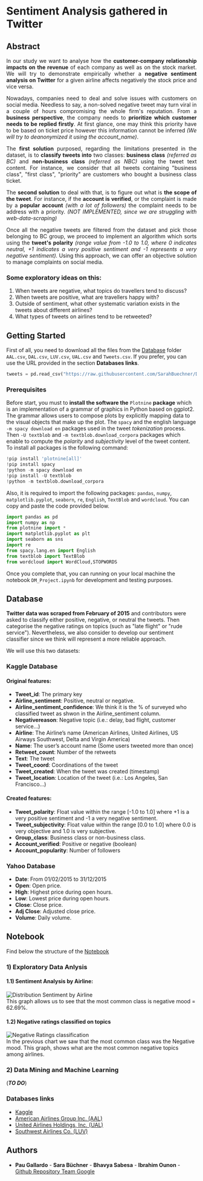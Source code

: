# Sentiment Analysis gathered in Twitter

## Abstract
<dt align="justify">

In our study we want to analyse how the **customer-company relationship impacts on the revenue** of each company as well as on the stock market. We will try to demonstrate empirically whether a **negative sentiment analysis on Twitter** for a given airline affects negatively the stock price and vice versa.

Nowadays, companies need to deal and solve issues with customers on social media. Needless to say, a non-solved negative tweet may turn viral in a couple of hours compromising the whole firm's reputation. From a **business perspective**, the company needs to **prioritize which customer needs to be replied firstly**. At first glance, one may think this priority have to be based on ticket price however this information cannot be inferred *(We will try to deanonymized it using the account_name)*.

The **first solution** purposed, regarding the limitations presented in the dataset, is to **classify tweets into** two classes: **business class** *(referred as BC)* and **non-business class** *(referred as NBC)* using the tweet text content. For instance, we consider that all tweets containing "business class", "first class", "priority" are customers who bought a business class ticket. 

The **second solution** to deal with that, is to figure out what is **the scope of the tweet**. For instance, if the **account is verified**, or the complaint is made by a **popular account** *(with a lot of followers)* the complaint needs to be address  with a priority. *(NOT IMPLEMENTED, since we are struggling with web-data-scraping)*

Once all the negative tweets are filtered from the dataset and pick those belonging to BC group, we proceed to implement an algorithm which sorts using the **tweet's polarity** *(range value from -1.0 to 1.0, where 0 indicates neutral, +1 indicates a very positive sentiment and -1 represents a very negative sentiment).* Using this approach, we can offer an objective solution to manage complaints on social media.

</dt>



### Some exploratory ideas on this:

1. When tweets are negative, what topics do travellers tend to discuss?
2. When tweets are positive, what are travellers happy with?
3. Outside of sentiment, what other systematic variation exists in the tweets about different airlines?
4. What types of tweets on airlines tend to be retweeted?

## Getting Started

First of all, you need to download all the files from the [Database](https://github.com/SarahBuechner/DMML2019_Team_Google/tree/master/Database/Database) folder `AAL.csv`, `DAL.csv`, `LUV.csv`, `UAL.csv` and `Tweets.csv`. If you prefer, you can use the URL provided in the section **Databases links**. 

```python
tweets = pd.read_csv("https://raw.githubusercontent.com/SarahBuechner/DMML2019_Team_Google/master/Database/Tweets.csv")
```
 
### Prerequisites

Before start, you must to **install the software the** `Plotnine` **package** which is an implementation of a grammar of graphics in Python based on ggplot2. The grammar allows users to compose plots by explicitly mapping data to the visual objects that make up the plot. The `spacy` and the english language `-m spacy download en` packages used in the tweet *tokenization* process. Then `-U textblob` and `-m textblob.download_corpora` packages which enable to compute the *polarity* and *subjectivity* level of the tweet content. To install all packages is the following command:

```python
!pip install 'plotnine[all]'
!pip install spacy
!python -m spacy download en
!pip install -U textblob
!python -m textblob.download_corpora
```

Also, it is required to import the following packages: `pandas`, `numpy`, `matplotlib.pyplot`, `seaborn`, `re`, `English`, `TextBlob` and `wordcloud`. You can copy and paste the code provided below.

```python
import pandas as pd
import numpy as np
from plotnine import *
import matplotlib.pyplot as plt
import seaborn as sns
import re
from spacy.lang.en import English
from textblob import TextBlob
from wordcloud import WordCloud,STOPWORDS
```
Once you complete that, you can running on your local machine the notebook `DM_Project.ipynb` for development and testing purposes.


## Database

**Twitter data was scraped from February of 2015** and contributors were asked to classify either positive, negative, or neutral the tweets. Then categorise the negative ratings on topics (such as "late flight" or "rude service"). Nevertheless, we also consider to develop our sentiment classifier since we think will represent a more reliable approach.

We will use this two datasets:

### Kaggle Database

#### Original features:
* __Tweet_id__: The primary key
* __Airline_sentiment__: Positive, neutral or negative.
* __Airline_sentiment_confidence__: We think it is the % of surveyed who classified tweet as shwon in the Airline_sentiment column.
* __Negativereason__: Negative topic (i.e.: delay, bad flight, customer service…)
* __Airline__: The Airline’s name (American Airlines, United Airlines, US Airways Southwest, Delta and Virgin America)
* __Name__: The user’s account name (Some users tweeted more than once)
* __Retweet_count__: Number of the retweets
* __Text__: The tweet
* __Tweet_coord__: Coordinations of the tweet
* __Tweet_created__: When the tweet was created (timestamp)
* __Tweet_location__: Location of the tweet (i.e.: Los Angeles, San Francisco…)

#### Created features:
* __Tweet_polarity__: Float value within the range [-1.0 to 1.0] where +1 is a very positive sentiment and -1 a very negative sentiment.
* __Tweet_subjectivity__: Float value within the range [0.0 to 1.0] where 0.0 is very objective and 1.0 is very subjective.
* __Group_class__: Business class or non-business class.
* __Account_verified__: Positive or negative (boolean)
* __Account_popularity__: Number of followers

### Yahoo Database

* __Date__: From 01/02/2015 to 31/12/2015
* __Open__: Open price.
* __High__: Highest price during open hours.
* __Low__: Lowest price during open hours.
* __Close__: Close price.
* __Adj Close__: Adjusted close price.
* __Volume__: Daily volume.


## Notebook 
Find below the structure of the [Notebook](https://github.com/SarahBuechner/DMML2019_Team_Google/blob/master/DM_Project.ipynb)

### 1) Exploratory Data Anlysis

#### 1.1) Sentiment Analysis by Airline:
![Distribution Sentiment by Airline](https://github.com/SarahBuechner/DMML2019_Team_Google/blob/master/Images/1.1_Sentiment_Analysis.png)\
This graph allows us to see that the most common class is negative mood = 62.69%.

#### 1.2) Negative ratings classified on topics
![Negative Ratings classification](https://github.com/SarahBuechner/DMML2019_Team_Google/blob/master/Images/1.2_Negative_Ratings_Topics.png)\
In the previous chart we saw that the most common class was the Negative mood. This graph, shows what are the most common negative topics among airlines.

### 2) Data Mining and Machine Learning
(***TO DO***)


### Databases links

* [Kaggle](https://www.kaggle.com/crowdflower/twitter-airline-sentiment)
* [American Airlines Group Inc. (AAL)](https://finance.yahoo.com/quote/AAL/historyperiod1=1422745200&period2=1451516400&interval=1d&filter=history&frequency=1d)
* [United Airlines Holdings, Inc. (UAL)](https://finance.yahoo.com/quote/UAL/history?period1=1422745200&period2=1451516400&interval=1d&filter=history&frequency=1d)
* [Southwest Airlines Co. (LUV)](https://finance.yahoo.com/quote/LUV/history?period1=1422745200&period2=1451516400&interval=1d&filter=history&frequency=1d)

## Authors
* **Pau Gallardo** - **Sara Büchner** - **Bhavya Sabesa** - **Ibrahim Ounon**  -  [Github Repository Team Google](https://github.com/SarahBuechner/DMML2019_Team_Google.git)
